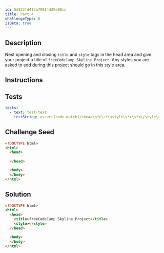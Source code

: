 ```yaml
---
id: 5d822fd413a79914d39e98cc
title: Part 4
challengeType: 0
isBeta: true
---
```


## Description
<section id='description'>

Nest opening and closing `title` and `style` tags in the head area and give your project a title of `freeCodeCamp Skyline Project`. Any styles you are asked to add during this project should go in this style area.
</section>

## Instructions
<section id='instructions'>
</section>

## Tests
<section id='tests'>

```yml
tests:
  - text: test-text
    testString: assert(code.match(/<head\s*>\s*(<style\s*>\s*<\/style\s*>\s*<title\s*>freeCodeCamp Skyline Project<\/title\s*>|<title\s*>freeCodeCamp Skyline Project<\/title\s*>\s*<style\s*>\s*<\/style>)\s*<\/head\s*>/g));

```

</section>

## Challenge Seed
<section id='challengeSeed'>
<div id='html-seed'>

```html
<!DOCTYPE html>
<html>    
  <head>
    
  </head>

  <body>
  </body>
</html>
```

</div>
</section>


## Solution
<section id='solution'>

```html
<!DOCTYPE html>
<html>    
  <head>
    <title>freeCodeCamp Skyline Project</title>
    <style></style>
  </head>

  <body>
  </body>
</html>
```

</section>
